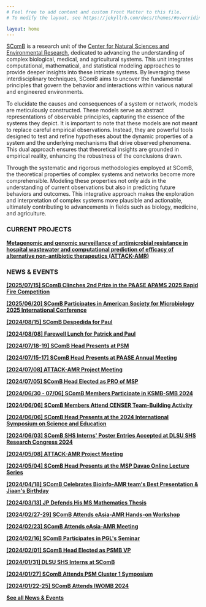 ```yaml
---
# Feel free to add content and custom Front Matter to this file.
# To modify the layout, see https://jekyllrb.com/docs/themes/#overriding-theme-defaults

layout: home
---
```

[SComB](https://dlsu-scomb.github.io/) is a research unit of the [Center for Natural Sciences and Environmental Research](https://www.dlsu.edu.ph/research/research-centers/censer/?fbclid=IwAR2_ZT71u1OxhE9xfvIapV30DncFlfFUkhDu-uuX2Et4S7VO6peHvcDnyU8), dedicated to advancing the understanding of complex biological, medical, and agricultural systems. This unit integrates computational, mathematical, and statistical modeling approaches to provide deeper insights into these intricate systems. By leveraging these interdisciplinary techniques, SComB aims to uncover the fundamental principles that govern the behavior and interactions within various natural and engineered environments.

To elucidate the causes and consequences of a system or network, models are meticulously constructed. These models serve as abstract representations of observable principles, capturing the essence of the systems they depict. It is important to note that these models are not meant to replace careful empirical observations. Instead, they are powerful tools designed to test and refine hypotheses about the dynamic properties of a system and the underlying mechanisms that drive observed phenomena. This dual approach ensures that theoretical insights are grounded in empirical reality, enhancing the robustness of the conclusions drawn.

Through the systematic and rigorous methodologies employed at SComB, the theoretical properties of complex systems and networks become more comprehensible. Modeling these properties not only aids in the understanding of current observations but also in predicting future behaviors and outcomes. This integrative approach makes the exploration and interpretation of complex systems more plausible and actionable, ultimately contributing to advancements in fields such as biology, medicine, and agriculture.

### CURRENT PROJECTS

[**Metagenomic and genomic surveillance of antimicrobial resistance in hospital wastewater and computational prediction of efficacy of alternative non-antibiotic therapeutics (ATTACK-AMR)**](/projects/#attack_amr)

### NEWS & EVENTS

[**[2025/07/15] SComB Clinches 2nd Prize in the PAASE APAMS 2025 Rapid Fire Competition**](/events/#PAASE20250715)

[**[2025/06/20] SComB Participates in American Society for Microbiology 2025 International Conference**](/events/#ASM20250620)

[**[2024/08/15] SComB Despedida for Paul**](/events/#Despedida20240815)

[**[2024/08/08] Farewell Lunch for Patrick and Paul**](/events/#farewell20240808)

[**[2024/07/18-19] SComB Head Presents at PSM**](/events/#psm20240718)

[**[2024/07/15-17] SComB Head Presents at PAASE Annual Meeting**](/events/#paase20240715)

[**[2024/07/08] ATTACK-AMR Project Meeting**](/events/#attackamr20240708)

[**[2024/07/05] SComB Head Elected as PRO of MSP**](/events/#msp20240705)

[**[2024/06/30 - 07/06] SComB Members Participate in KSMB-SMB 2024**](/events/#ksmb20240630)

[**[2024/06/06] SComB Members Attend CENSER Team-Building Activity**](/events/#censer20240606)

[**[2024/06/06] SComB Head Presents at the 2024 International Symposium on Science and Education**](/events/#symposium20240606)

[**[2024/06/03] SComB SHS Interns' Poster Entries Accepted at DLSU SHS Research Congress 2024**](/events/#dlsushsrescon20240603)

[**[2024/05/08] ATTACK-AMR Project Meeting**](/events/#attackamr20240508)

[**[2024/05/04] SComB Head Presents at the MSP Davao Online Lecture Series**](/events/#msp20240504)

[**[2024/04/18] SComB Celebrates Bioinfo-AMR team's Best Presentation & Jiaan's Birthday**](/events/#celebrate20240418)

[**[2024/03/13] JP Defends His MS Mathematics Thesis**](/events/#msthesis20240313)

[**[2024/02/27-29] SComB Attends eAsia-AMR Hands-on Workshop**](/events/#eAsia20240227)

[**[2024/02/23] SComB Attends eAsia-AMR Meeting**](/events/#eAsia20240223)

[**[2024/02/16] SComB Participates in PGL's Seminar**](/events/#pgl20240216)

[**[2024/02/01] SComB Head Elected as PSMB VP**](/events/#psmb20240201)

[**[2024/01/31] DLSU SHS Interns at SComB**](/events/#interns20240131)

[**[2024/01/27] SComB Attends PSM Cluster 1 Symposium**](/events/#psm20240127)

[**[2024/01/22-25] SComB Attends IWOMB 2024**](/events/#iwomb20240122)

[**See all News & Events**](/events)
